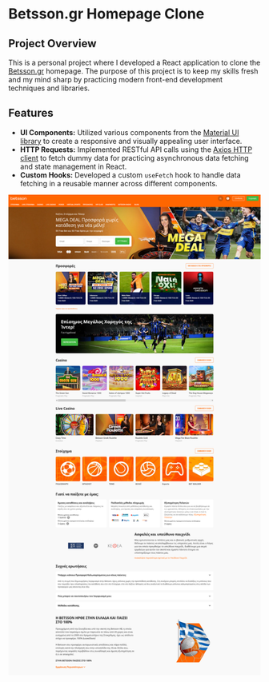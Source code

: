 # Betsson.gr Homepage Clone

## Project Overview

This is a personal project where I developed a React application to clone the [Betsson.gr](https://betsson.gr) homepage. The purpose of this project is to keep my skills fresh and my mind sharp by practicing modern front-end development techniques and libraries.

## Features

- **UI Components:** Utilized various components from the [Material UI library](https://mui.com/) to create a responsive and visually appealing user interface.
- **HTTP Requests:** Implemented RESTful API calls using the [Axios HTTP client](https://github.com/axios/axios) to fetch dummy data for practicing asynchronous data fetching and state management in React.
- **Custom Hooks:** Developed a custom `useFetch` hook to handle data fetching in a reusable manner across different components.

![Betsson Clone Screenshot](./BetssonCloneScreenshot.png)
